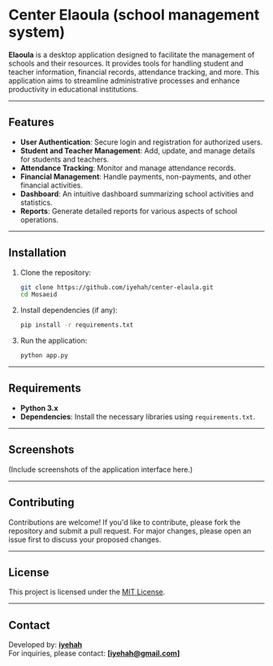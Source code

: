 # Center Elaoula (school management system)

**Elaoula** is a desktop application designed to facilitate the management of schools and their resources. It provides tools for handling student and teacher information, financial records, attendance tracking, and more. This application aims to streamline administrative processes and enhance productivity in educational institutions.

---

## Features

- **User Authentication**: Secure login and registration for authorized users.
- **Student and Teacher Management**: Add, update, and manage details for students and teachers.
- **Attendance Tracking**: Monitor and manage attendance records.
- **Financial Management**: Handle payments, non-payments, and other financial activities.
- **Dashboard**: An intuitive dashboard summarizing school activities and statistics.
- **Reports**: Generate detailed reports for various aspects of school operations.

---

## Installation

1. Clone the repository:
   ```bash
   git clone https://github.com/iyehah/center-elaula.git
   cd Mosaeid
   ```
2. Install dependencies (if any):
   ```bash
   pip install -r requirements.txt
   ```
3. Run the application:
   ```bash
   python app.py
   ```

---

## Requirements

- **Python 3.x**
- **Dependencies**: Install the necessary libraries using `requirements.txt`.

---

## Screenshots

(Include screenshots of the application interface here.)

---

## Contributing

Contributions are welcome! If you'd like to contribute, please fork the repository and submit a pull request. For major changes, please open an issue first to discuss your proposed changes.

---

## License

This project is licensed under the [MIT License](LICENSE).

---

## Contact

Developed by: **[iyehah](https://github.com/iyehah)**  
For inquiries, please contact: **[iyehah@gmail.com]**


